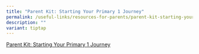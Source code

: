 ```yaml
---
title: "Parent Kit: Starting Your Primary 1 Journey"
permalink: /useful-links/resources-for-parents/parent-kit-starting-your-primary-1-journey/
description: ""
variant: tiptap
---
```

<a href="/files/For%20Parents/Parent%20Kit%20-%20Starting%20Your%20Primary%201%20Journey.pdf" target="_blank">Parent Kit: Starting Your Primary 1 Journey</a>
